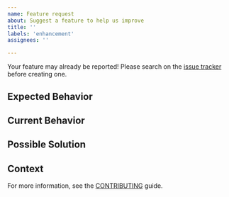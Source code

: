 ```yaml
---
name: Feature request
about: Suggest a feature to help us improve
title: ''
labels: 'enhancement'
assignees: ''

---
```


Your feature may already be reported!
Please search on the [issue tracker](https://github.com/andreoliwa/nitpick/issues) before creating one.

## Expected Behavior

<!--- Tell us how it should work -->

## Current Behavior

<!--- If suggesting a change/improvement, explain the difference from current behaviour -->

## Possible Solution

<!--- Not obligatory, but suggest ideas on how to implement the addition or change -->

## Context

<!--- How has this issue affected you? What are you trying to accomplish? -->
<!--- Providing context helps us come up with a solution that is most useful in the real world -->

For more information, see the [CONTRIBUTING](https://github.com/andreoliwa/nitpick/blob/master/CONTRIBUTING.rst) guide.

<!-- Thanks to https://github.com/stevemao/github-issue-templates/ for this template -->
